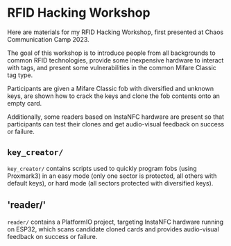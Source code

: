 # RFID Hacking Workshop

Here are materials for my RFID Hacking Workshop, first presented at Chaos Communication Camp 2023.

The goal of this workshop is to introduce people from all backgrounds to common RFID technologies, provide some inexpensive hardware to interact with tags, and present some vulnerabilities in the common Mifare Classic tag type.

Participants are given a Mifare Classic fob with diversified and unknown keys, are shown how to crack the keys and clone the fob contents onto an empty card.

Additionally, some readers based on InstaNFC hardware are present so that participants can test their clones and get audio-visual feedback on success or failure.

## `key_creator/`

`key_creator/` contains scripts used to quickly program fobs (using Proxmark3) in an easy mode (only one sector is protected, all others with default keys), or hard mode (all sectors protected with diversified keys).

## 'reader/'

`reader/` contains a PlatformIO project, targeting InstaNFC hardware running on ESP32, which scans candidate cloned cards and provides audio-visual feedback on success or failure.
